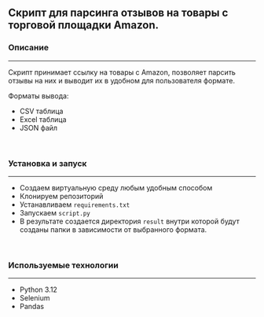 ## Скрипт для парсинга отзывов на товары с торговой площадки Amazon.



### Описание

---
Скрипт принимает ссылку на товары с Amazon, позволяет парсить отзывы на них и выводит их в удобном для пользователя формате.

Форматы вывода:
- CSV таблица
- Excel таблица
- JSON файл

<br>

### Установка и запуск

---
- Создаем виртуальную среду любым удобным способом
- Клонируем репозиторий
- Устанавливаем `requirements.txt`
- Запускаем `script.py`
- В результате создается директория `result` внутри которой будут созданы папки в зависимости от выбранного формата.

<br>

### Используемые технологии

---
- Python 3.12
- Selenium
- Pandas

<br>